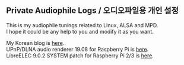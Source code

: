 ## Private Audiophile Logs / 오디오파일용 개인 설정

This is my audiophile tunings related to Linux, ALSA and MPD.  
I hope it could be any help to you and modify it as you want.

My Korean blog is [here](http://parkmino45.blog.me/).  
UPnP/DLNA audio renderer 19.08 for Raspberry Pi is [here](https://drive.google.com/file/d/10CBn3xlLFTmvvA7o5MC7PSGUridhAiQZ/view?usp=sharing).  
LibreELEC 9.0.2 SYSTEM patch for Raspberry Pi 2/3 is [here](https://drive.google.com/file/d/1aNfiS0puf1A7WI5m-qAm1nI7neO-uL0d/view?usp=sharing).